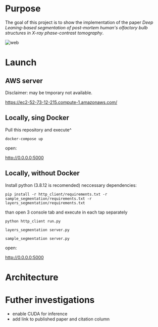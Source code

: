 # Purpose

The goal of this project is to show the implementation of the paper _Deep Leaning-based segmentation of post-mortem human's olfactory bulb structures in X-ray phase-contrast tomography_.

![web](https://drive.google.com/file/d/18rS9s8HSkvQBTZb9wZNHlY0K-Bygs2TU/view?usp=sharing)

# Launch

## AWS server

Disclaimer: may be tmporary not available.

https://ec2-52-73-12-215.compute-1.amazonaws.com/

## Locally, sing Docker

Pull this repository and execute^

```
docker-compose up
```
open:

http://0.0.0.0:5000

## Locally, without Docker

Install python (3.8.12 is recomended) neccessary dependencies:

```
pip install -r http_client/requirements.txt -r sample_segmentation/requirements.txt -r layers_segmentation/requirements.txt
```

than open 3 console tab and execute in each tap separately

```
python http_client run.py
```
```
layers_segmentation server.py
```
```
sample_segmentation server.py
```
open:

http://0.0.0.0:5000

# Architecture



# Futher investigations

- enable CUDA for inference
- add link to published paper and citation column
